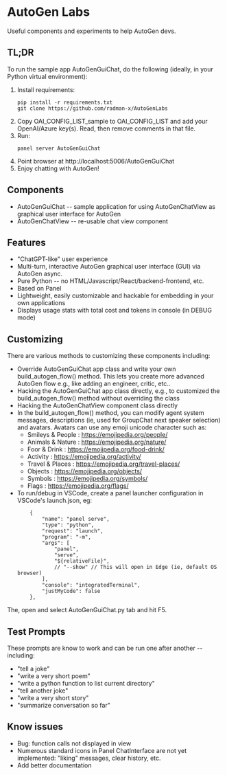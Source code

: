 # AutoGen Labs

Useful components and experiments to help AutoGen devs.

## TL;DR
To run the sample app AutoGenGuiChat, do the following (ideally, in your Python virtual environment):
1. Install requirements:
    ```
    pip install -r requirements.txt
    git clone https://github.com/radman-x/AutoGenLabs
    ```
2. Copy OAI_CONFIG_LIST_sample to OAI_CONFIG_LIST and add your OpenAI/Azure key(s). Read, then remove comments in that file.
3. Run:
    ```
    panel server AutoGenGuiChat
    ```
4. Point browser at http://localhost:5006/AutoGenGuiChat
5. Enjoy chatting with AutoGen!

## Components
* AutoGenGuiChat -- sample application for using AutoGenChatView as graphical user interface for AutoGen
* AutoGenChatView -- re-usable chat view component

## Features
* "ChatGPT-like" user experience
* Multi-turn, interactive AutoGen graphical user interface (GUI) via AutoGen async.
* Pure Python -- no HTML/Javascript/React/backend-frontend, etc.
* Based on Panel
* Lightweight, easily customizable and hackable for embedding in your own applications
* Displays usage stats with total cost and tokens in console (in DEBUG mode)

## Customizing
There are various methods to customizing these components including:
* Override AutoGenGuiChat app class and write your own build_autogen_flow() method. This lets you create more advanced AutoGen flow e.g., like adding an engineer, critic, etc..
* Hacking the AutoGenGuiChat app class directly, e.g., to customized the build_autogen_flow() method without overriding the class
* Hacking the AutoGenChatView component class directly
* In the build_autogen_flow() method, you can modify agent system messages, descriptions (ie, used for GroupChat next speaker selection) and avatars. Avatars can use any emoji unicode character such as:
    - Smileys & People : https://emojipedia.org/people/
    - Animals & Nature : https://emojipedia.org/nature/
    - Foor & Drink : https://emojipedia.org/food-drink/
    - Activity : https://emojipedia.org/activity/
    - Travel & Places : https://emojipedia.org/travel-places/
    - Objects : https://emojipedia.org/objects/
    - Symbols : https://emojipedia.org/symbols/
    - Flags : https://emojipedia.org/flags/
* To run/debug in VSCode, create a panel launcher configuration in VSCode's launch.json, eg:
    ```
        {
            "name": "panel serve",
            "type": "python",
            "request": "launch",
            "program": "-m",
            "args": [
                "panel",
                "serve",
                "${relativeFile}",
                // "--show" // This will open in Edge (ie, default OS browser)
            ],
            "console": "integratedTerminal",
            "justMyCode": false
        },
    ```
The, open and select AutoGenGuiChat.py tab and hit F5.

## Test Prompts
These prompts are know to work and can be run one after another -- including:
* "tell a joke"
* "write a very short poem"
* "write a python function to list current directory"
* "tell another joke"
* "write a very short story"
* "summarize conversation so far"

## Know issues
* Bug: function calls not displayed in view
* Numerous standard icons in Panel ChatInterface are not yet implemented: "liking" messages, clear history, etc.
* Add better documentation
